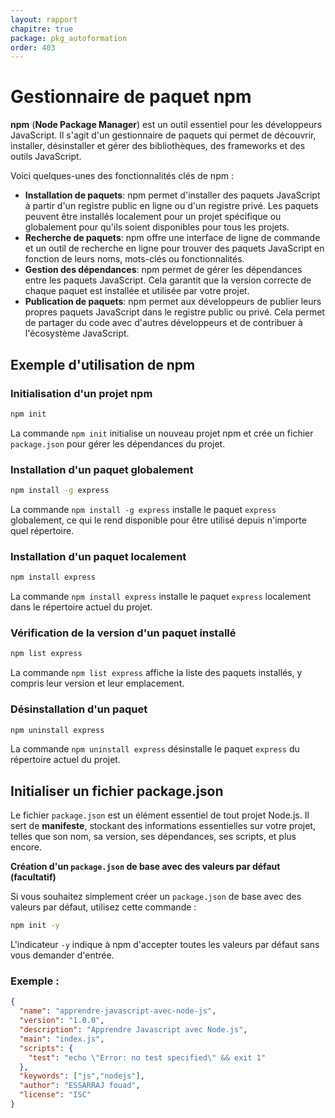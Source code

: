 ```yaml
---
layout: rapport
chapitre: true
package: pkg_autoformation
order: 403
---
```


<!-- new slide -->

# Gestionnaire de paquet npm  

**npm** (**Node Package Manager**) est un outil essentiel pour les développeurs JavaScript. Il s'agit d'un gestionnaire de paquets qui permet de découvrir, installer, désinstaller et gérer des bibliothèques, des frameworks et des outils JavaScript. 

Voici quelques-unes des fonctionnalités clés de npm :

* **Installation de paquets**: npm permet d'installer des paquets JavaScript à partir d'un registre public en ligne ou d'un registre privé. Les paquets peuvent être installés localement pour un projet spécifique ou globalement pour qu'ils soient disponibles pour tous les projets.
* **Recherche de paquets**: npm offre une interface de ligne de commande et un outil de recherche en ligne pour trouver des paquets JavaScript en fonction de leurs noms, mots-clés ou fonctionnalités.
* **Gestion des dépendances**: npm permet de gérer les dépendances entre les paquets JavaScript. Cela garantit que la version correcte de chaque paquet est installée et utilisée par votre projet.
* **Publication de paquets**: npm permet aux développeurs de publier leurs propres paquets JavaScript dans le registre public ou privé. Cela permet de partager du code avec d'autres développeurs et de contribuer à l'écosystème JavaScript.

<!-- new slide -->

## Exemple d'utilisation de npm 

###  Initialisation d'un projet npm 

```bash
npm init
```

La commande `npm init` initialise un nouveau projet npm et crée un fichier `package.json` pour gérer les dépendances du projet.


### Installation d'un paquet globalement

```bash
npm install -g express
```

La commande `npm install -g express` installe le paquet `express` globalement, ce qui le rend disponible pour être utilisé depuis n'importe quel répertoire.


<!-- new slide -->
### Installation d'un paquet localement 

```bash
npm install express
```

La commande `npm install express` installe le paquet `express` localement dans le répertoire actuel du projet.


### Vérification de la version d'un paquet installé

```bash
npm list express
```

La commande `npm list express` affiche la liste des paquets installés, y compris leur version et leur emplacement.

<!-- new slide -->
### Désinstallation d'un paquet

```bash
npm uninstall express
```

La commande `npm uninstall express` désinstalle le paquet `express` du répertoire actuel du projet.

<!-- new slide -->
## Initialiser un fichier package.json

Le fichier `package.json` est un élément essentiel de tout projet Node.js. Il sert de **manifeste**, stockant des informations essentielles sur votre projet, telles que son nom, sa version, ses dépendances, ses scripts, et plus encore.

**Création d'un `package.json` de base avec des valeurs par défaut (facultatif)**

Si vous souhaitez simplement créer un `package.json` de base avec des valeurs par défaut, utilisez cette commande :

```bash
npm init -y
```

L'indicateur `-y` indique à npm d'accepter toutes les valeurs par défaut sans vous demander d'entrée.

<!-- new slide -->
### Exemple : 

````json
{
  "name": "apprendre-javascript-avec-node-js",
  "version": "1.0.0",
  "description": "Apprendre Javascript avec Node.js",
  "main": "index.js",
  "scripts": {
    "test": "echo \"Error: no test specified\" && exit 1"
  },
  "keywords": ["js","nodejs"],
  "author": "ESSARRAJ fouad",
  "license": "ISC"
}
````